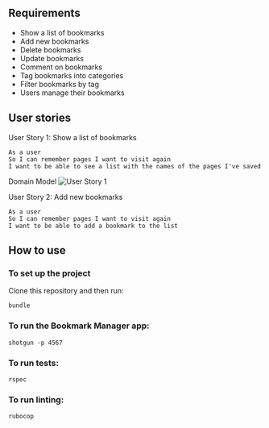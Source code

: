 Requirements
-----------

* Show a list of bookmarks
* Add new bookmarks
* Delete bookmarks
* Update bookmarks
* Comment on bookmarks
* Tag bookmarks into categories
* Filter bookmarks by tag
* Users manage their bookmarks

User stories
----
User Story 1: Show a list of bookmarks
```
As a user
So I can remember pages I want to visit again 
I want to be able to see a list with the names of the pages I've saved
```
Domain Model
![User Story 1](./Domain_Model_User_Story_1.jpg)

User Story 2: Add new bookmarks
```
As a user
So I can remember pages I want to visit again 
I want to be able to add a bookmark to the list
```


## How to use

### To set up the project

Clone this repository and then run:

```
bundle
```

### To run the Bookmark Manager app:

```
shotgun -p 4567
```

### To run tests:

```
rspec
```

### To run linting:

```
rubocop
```
